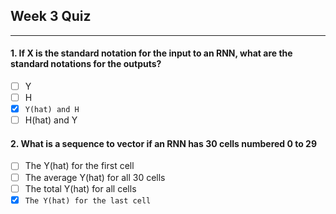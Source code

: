 ## Week 3 Quiz

---

#### 1. If X is the standard notation for the input to an RNN, what are the standard notations for the outputs?

- [ ] Y
- [ ] H
- [x] `Y(hat) and H`
- [ ] H(hat) and Y

#### 2. What is a sequence to vector if an RNN has 30 cells numbered 0 to 29

- [ ] The Y(hat) for the first cell
- [ ] The average Y(hat) for all 30 cells
- [ ] The total Y(hat) for all cells
- [x] `The Y(hat) for the last cell`
